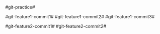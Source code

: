 #git-practice#

#git-feature1-commit1#
#git-feature1-commit2#
#git-feature1-commit3#

#git-feature2-commit1#
#git-feature2-commit2#